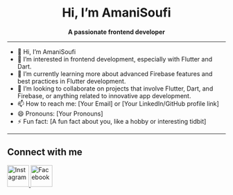<div align="center">

# **Hi, I’m AmaniSoufi**

**A passionate frontend developer**

</div>

---

- 👋 Hi, I’m AmaniSoufi
- 👀 I’m interested in frontend development, especially with Flutter and Dart.
- 🌱 I’m currently learning more about advanced Firebase features and best practices in Flutter development.
- 💞️ I’m looking to collaborate on projects that involve Flutter, Dart, and Firebase, or anything related to innovative app development.
- 📫 How to reach me: [Your Email] or [Your LinkedIn/GitHub profile link]
- 😄 Pronouns: [Your Pronouns]
- ⚡ Fun fact: [A fun fact about you, like a hobby or interesting tidbit]

---

## Connect with me

<a href="https://www.instagram.com/yourusername" target="_blank">
  <img src="https://upload.wikimedia.org/wikipedia/commons/a/a5/Instagram_icon.png" alt="Instagram" width="50" height="50" />
</a>
<a href="https://www.facebook.com/yourusername" target="_blank">
  <img src="https://upload.wikimedia.org/wikipedia/commons/5/51/Facebook_f_logo_%282019%29.svg" alt="Facebook" width="50" height="50" />
</a>
